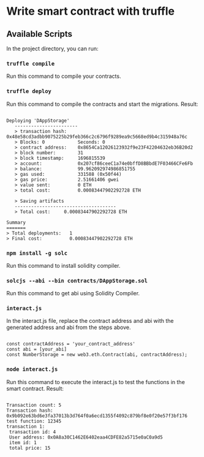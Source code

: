 # Write smart contract with truffle

## Available Scripts

In the project directory, you can run:

### `truffle compile`

Run this command to compile your contracts.

### `truffle deploy`

Run this command to compile the contracts and start the migrations. Result:

```

Deploying 'DAppStorage'
   -----------------------
   > transaction hash:    0x48e58cd3adbb9075225b29feb366c2c6796f9289ea9c5668ed9b4c315948a76c
   > Blocks: 0            Seconds: 0
   > contract address:    0x8654Ca12026123932f9e23F42204632eb36B20d2
   > block number:        31
   > block timestamp:     1696815539
   > account:             0x207cf86ceeC1a74e0bffD8BBbdE7F03466CFe6Fb
   > balance:             99.962092974986851755
   > gas used:            331588 (0x50f44)
   > gas price:           2.51661406 gwei
   > value sent:          0 ETH
   > total cost:          0.00083447902292728 ETH

   > Saving artifacts
   -------------------------------------
   > Total cost:     0.00083447902292728 ETH

Summary
=======
> Total deployments:   1
> Final cost:          0.00083447902292728 ETH

```

### `npm install -g solc`

Run this command to install solidity compiler.

     
### `solcjs --abi --bin contracts/DAppStorage.sol`

Run this command to get abi using Solidity Compiler.


### `interact.js`

In the interact.js file, replace the contract address and abi with the generated address and abi from the steps above.

```

const contractAddress = 'your_contract_address'
const abi = [your_abi]
const NumberStorage = new web3.eth.Contract(abi, contractAddress);

```

### `node interact.js`

Run this command to execute the interact.js to test the functions in the smart contract. Result: 

```

Transaction count: 5
Transaction hash: 0x9b092e63bd6e3fa37013b3d764f0a6ecd1355f4092c879bf8e0f20e57f3bf176
test function: 12345
transaction 1: 
 transaction id: 4
 User address: 0x0A8a30C1462E6402eaa4CDFE82a5715e0aC0a9d5
 item id: 1
 total price: 15
 
 ```